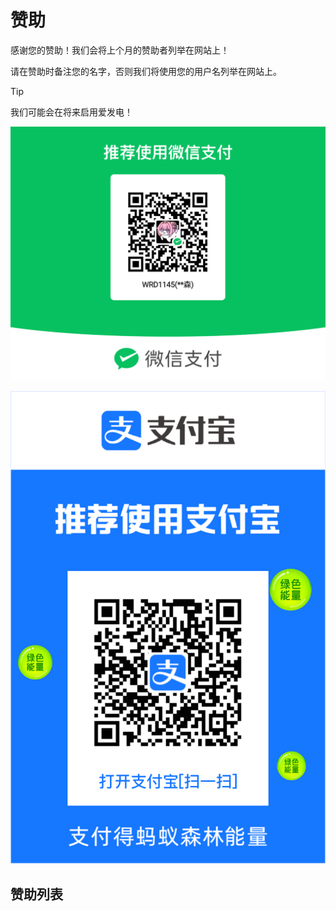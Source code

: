 # 赞助
感谢您的赞助！我们会将上个月的赞助者列举在网站上！

请在赞助时备注您的名字，否则我们将使用您的用户名列举在网站上。

> [!TIP]
>
> 我们可能会在将来启用爱发电！

![微信](./WeChat.png)

![支付宝](./Alipay.png)

## 赞助列表